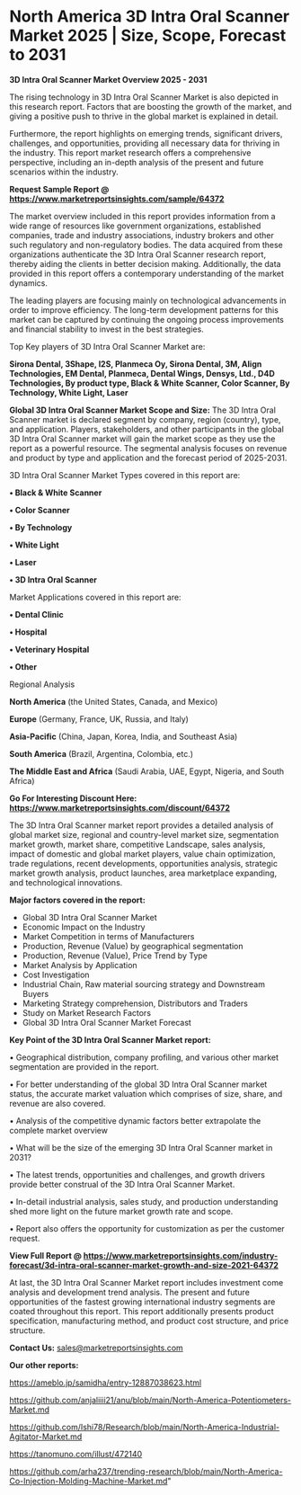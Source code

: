 # North America 3D Intra Oral Scanner Market 2025 | Size, Scope, Forecast to 2031

<Strong> 3D Intra Oral Scanner Market Overview 2025 - 2031</strong>

The rising technology in 3D Intra Oral Scanner Market is also depicted in this research report. Factors that are boosting the growth of the market, and giving a positive push to thrive in the global market is explained in detail.

Furthermore, the report highlights on emerging trends, significant drivers, challenges, and opportunities, providing all necessary data for thriving in the industry. This report market research offers a comprehensive perspective, including an in-depth analysis of the present and future scenarios within the industry.

<strong>Request Sample Report @ <a href=https://www.marketreportsinsights.com/sample/64372>https://www.marketreportsinsights.com/sample/64372</a></strong>

The market overview included in this report provides information from a wide range of resources like government organizations, established companies, trade and industry associations, industry brokers and other such regulatory and non-regulatory bodies. The data acquired from these organizations authenticate the 3D Intra Oral Scanner research report, thereby aiding the clients in better decision making. Additionally, the data provided in this report offers a contemporary understanding of the market dynamics.

The leading players are focusing mainly on technological advancements in order to improve efficiency. The long-term development patterns for this market can be captured by continuing the ongoing process improvements and financial stability to invest in the best strategies.

Top Key players of 3D Intra Oral Scanner Market are:

<strong>Sirona Dental, 3Shape, I2S, Planmeca Oy, Sirona Dental, 3M, Align Technologies, EM Dental, Planmeca, Dental Wings, Densys, Ltd., D4D Technologies, By product type, Black & White Scanner, Color Scanner, By Technology, White Light, Laser</strong>

<strong><b>Global 3D Intra Oral Scanner Market Scope and Size:</b></strong>
The 3D Intra Oral Scanner market is declared segment by company, region (country), type, and application. Players, stakeholders, and other participants in the global 3D Intra Oral Scanner market will gain the market scope as they use the report as a powerful resource. The segmental analysis focuses on revenue and product by type and application and the forecast period of 2025-2031.

3D Intra Oral Scanner Market Types covered in this report are:

<strong>• Black & White Scanner

• Color Scanner

• By Technology

• White Light

• Laser

• 3D Intra Oral Scanner</strong>

Market Applications covered in this report are:

<strong>• Dental Clinic

• Hospital

• Veterinary Hospital

• Other</strong> 

Regional Analysis

<strong>North America</strong> (the United States, Canada, and Mexico)

<strong>Europe</strong> (Germany, France, UK, Russia, and Italy)

<strong>Asia-Pacific</strong> (China, Japan, Korea, India, and Southeast Asia)

<strong>South America</strong> (Brazil, Argentina, Colombia, etc.)

<strong>The Middle East and Africa</strong> (Saudi Arabia, UAE, Egypt, Nigeria, and South Africa)

<strong>Go For Interesting Discount Here: <a href=https://www.marketreportsinsights.com/discount/64372>https://www.marketreportsinsights.com/discount/64372</a></strong>

The 3D Intra Oral Scanner market report provides a detailed analysis of global market size, regional and country-level market size, segmentation market growth, market share, competitive Landscape, sales analysis, impact of domestic and global market players, value chain optimization, trade regulations, recent developments, opportunities analysis, strategic market growth analysis, product launches, area marketplace expanding, and technological innovations.

<strong><b>Major factors covered in the report:</b></strong>
<ul>
  <li>Global 3D Intra Oral Scanner Market </li>
  <li>Economic Impact on the Industry</li>
  <li>Market Competition in terms of Manufacturers</li>
  <li>Production, Revenue (Value) by geographical segmentation</li>
  <li>Production, Revenue (Value), Price Trend by Type</li>
  <li>Market Analysis by Application</li>
  <li>Cost Investigation</li>
  <li>Industrial Chain, Raw material sourcing strategy and Downstream Buyers</li>
  <li>Marketing Strategy comprehension, Distributors and Traders</li>
  <li>Study on Market Research Factors</li>
  <li>Global 3D Intra Oral Scanner Market Forecast</li>
</ul>

<strong><b>Key Point of the 3D Intra Oral Scanner Market report:</b></strong>

• Geographical distribution, company profiling, and various other market segmentation are provided in the report.

• For better understanding of the global 3D Intra Oral Scanner market status, the accurate market valuation which comprises of size, share, and revenue are also covered.

• Analysis of the competitive dynamic factors better extrapolate the complete market overview

• What will be the size of the emerging 3D Intra Oral Scanner market in 2031?

• The latest trends, opportunities and challenges, and growth drivers provide better construal of the 3D Intra Oral Scanner Market.

• In-detail industrial analysis, sales study, and production understanding shed more light on the future market growth rate and scope.

• Report also offers the opportunity for customization as per the customer request.

<strong><b>View Full Report @ <a href=https://www.marketreportsinsights.com/industry-forecast/3d-intra-oral-scanner-market-growth-and-size-2021-64372>https://www.marketreportsinsights.com/industry-forecast/3d-intra-oral-scanner-market-growth-and-size-2021-64372</a></b></strong>


At last, the 3D Intra Oral Scanner Market report includes investment come analysis and development trend analysis. The present and future opportunities of the fastest growing international industry segments are coated throughout this report. This report additionally presents product specification, manufacturing method, and product cost structure, and price structure.

<strong>Contact Us:</strong>
sales@marketreportsinsights.com

<strong>Our other reports:</strong>

<a href=https://ameblo.jp/samidha/entry-12887038623.html>https://ameblo.jp/samidha/entry-12887038623.html</a>

<a href=https://github.com/anjaliiii21/anu/blob/main/North-America-Potentiometers-Market.md>https://github.com/anjaliiii21/anu/blob/main/North-America-Potentiometers-Market.md</a>

<a href=https://github.com/Ishi78/Research/blob/main/North-America-Industrial-Agitator-Market.md>https://github.com/Ishi78/Research/blob/main/North-America-Industrial-Agitator-Market.md</a>

<a href=https://tanomuno.com/illust/472140>https://tanomuno.com/illust/472140</a>

<a href=https://github.com/arha237/trending-research/blob/main/North-America-Co-Injection-Molding-Machine-Market.md>https://github.com/arha237/trending-research/blob/main/North-America-Co-Injection-Molding-Machine-Market.md</a>"

